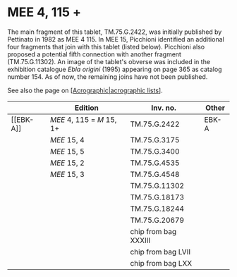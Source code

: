 # MEE 4, 115 +

The main fragment of this tablet, TM.75.G.2422, was initially published by Pettinato in 1982 as MEE 4 115. In MEE 15, Picchioni identified an additional four fragments that join with this tablet (listed below). Picchioni also proposed a potential fifth connection with another fragment (TM.75.G.11302). An image of the tablet's obverse was included in the exhibition catalogue *Ebla origini* (1995) appearing on page 365 as catalog number 154. As of now, the remaining joins have not been published.

See also the page on [[Acrographic|acrographic lists]].

|          | **Edition**               | **Inv. no.**         | **Other** |
| -------- | ------------------------- | -------------------- | --------- |
| [[EBK-A]] | *MEE* 4, 115 = *M* 15, 1+ | TM.75.G.2422         | EBK-A     |
|          | *MEE* 15, 4               | TM.75.G.3175         |           |
|          | *MEE* 15, 5               | TM.75.G.3400         |           |
|          | *MEE* 15, 2               | TM.75.G.4535         |           |
|          | *MEE* 15, 3               | TM.75.G.4548         |           |
|          |                           | TM.75.G.11302        |           |
|          |                           | TM.75.G.18173        |           |
|          |                           | TM.75.G.18244        |           |
|          |                           | TM.75.G.20679        |           |
|          |                           | chip from bag XXXIII |           |
|          |                           | chip from bag LVII   |           |
|          |                           | chip from bag LXX    |           |


[//begin]: # "Autogenerated link references for markdown compatibility"
[Acrographic|acrographic lists]: Acrographic "Acrographic lists"
[//end]: # "Autogenerated link references"